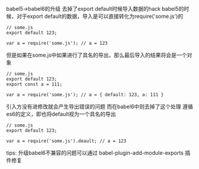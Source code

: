 
babel5->babel6的升级
去掉了export default时候导入数据的hack
babel5的时候，对于export default的数据，导入是可以直接转化为require('some.js')的
```
// some.js
export default 123;
```
```
var a = require('some.js'); // a = 123
```
但是如果在some.js中如果进行了具名的导出，那么最后导入的结果将会是一个对象
```
// some.js
export default 123;
export const a = 111;
```
```
var a = require('some.js'); // a = { default: 123, a: 111 }
```
引入方没有进修改就会产生导出错误的问题
而在babel6中则去掉了这个处理
遵循es6的定义，即也将default视为一个具名的导出
```
// some.js
export default 123;
```
```
var a = require('some.js').deault; // a = 123
```
tips: 升级babel6不兼容的问题可以通过 babel-plugin-add-module-exports 插件修复